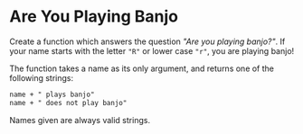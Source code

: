 # Are You Playing Banjo

Create a function which answers the question _"Are you playing banjo?"_.
If your name starts with the letter `"R"` or lower case `"r"`, you are playing banjo!

The function takes a name as its only argument, and returns one of the following strings:

```markdown
name + " plays banjo"
name + " does not play banjo"
```

Names given are always valid strings.
